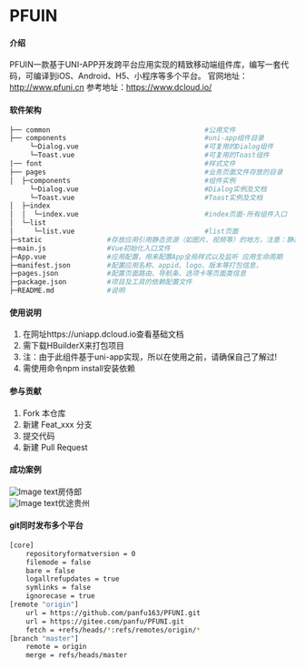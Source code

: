 # PFUIN

#### 介绍
PFUIN一款基于UNI-APP开发跨平台应用实现的精致移动端组件库，编写一套代码，可编译到iOS、Android、H5、小程序等多个平台。
官网地址：http://www.pfuni.cn 
参考地址：https://www.dcloud.io/

#### 软件架构
```bash
├── common                                      #公用文件
├── components                                  #uni-app组件目录
     └─Dialog.vue                               #可复用的Dialog组件
	 └─Toast.vue                                #可复用的Toast组件
|── font                                        #样式文件
├── pages                                       #业务页面文件存放的目录
│  ├─components                                 #组件实例 
     └─Dialog.vue                               #Dialog实例及文档
	 └─Toast.vue                                #Toast实例及文档
│  ├─index
│  │  └─index.vue                               #index页面-所有组件入口
│  └─list
│     └─list.vue                                #list页面
├─static                #存放应用引用静态资源（如图片、视频等）的地方，注意：静态资源只能存放于此
├─main.js               #Vue初始化入口文件
├─App.vue               #应用配置，用来配置App全局样式以及监听 应用生命周期
├─manifest.json         #配置应用名称、appid、logo、版本等打包信息，
├─pages.json            #配置页面路由、导航条、选项卡等页面类信息	   
├─package.json          #项目及工具的依赖配置文件
├─README.md             #说明
```


#### 使用说明

1. 在网址https://uniapp.dcloud.io查看基础文档
2. 需下载HBuilderX来打包项目
3. 注：由于此组件基于uni-app实现，所以在使用之前，请确保自己了解过!
4. 需使用命令npm install安装依赖 


#### 参与贡献

1. Fork 本仓库
2. 新建 Feat_xxx 分支
3. 提交代码
4. 新建 Pull Request

#### 成功案例

![Image text](https://gitee.com/panfu/PFUNI/raw/master/static/logo/logo.png)房侍郎<br/>
![Image text](https://gitee.com/panfu/PFUNI/raw/master/static/logo/logo2.png)优途贵州<br/>

#### git同时发布多个平台
```bash
[core]
	repositoryformatversion = 0
	filemode = false
	bare = false
	logallrefupdates = true
	symlinks = false
	ignorecase = true
[remote "origin"]
	url = https://github.com/panfu163/PFUNI.git
	url = https://gitee.com/panfu/PFUNI.git
	fetch = +refs/heads/*:refs/remotes/origin/*
[branch "master"]
	remote = origin
	merge = refs/heads/master
```	